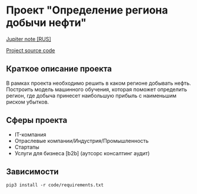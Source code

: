# Проект "Определение региона добычи нефти"

[Jupiter note [RUS]](jupiter/8_region_of_oil%20production.ipynb)

[Project source code](code)

## Краткое описание проекта
В рамках проекта необходимо решить в каком регионе добывать нефть. Построить модель машинного обучения,
которая поможет определить регион, где добыча принесет наибольшую прибыль с наименьшим риском убытков.

## Сферы проекта
* IT-компания 
* Отраслевые компании/Индустрия/Промышленность
* Стартапы
* Услуги для бизнеса [b2b] (аутсорс консалтинг аудит)

## Зависимости
```shell
pip3 install -r code/requirements.txt
```